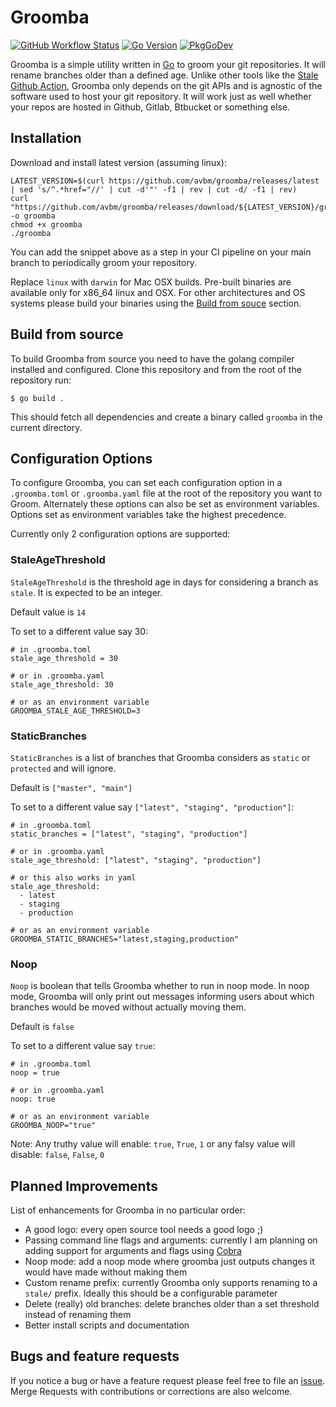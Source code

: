 # Groomba

[![GitHub Workflow Status](https://github.com/avbm/groomba/actions/workflows/ci.yml/badge.svg)](https://github.com/avbm/groomba/actions/workflows/ci.yml)
[![Go Version](https://img.shields.io/badge/go%20version-%3E=1.16-61CFDD.svg?style=flat-square)](https://golang.org/doc/devel/release.html)
[![PkgGoDev](https://pkg.go.dev/badge/mod/github.com/avbm/groomba)](https://pkg.go.dev/mod/github.com/avbm/groomba)

Groomba is a simple utility written in [Go](https://golang.org/) to groom your git repositories. It will rename branches older than a defined age. Unlike other tools like the [Stale Github Action](https://github.com/actions/stale), Groomba only depends on the git APIs and is agnostic of the software used to host your git repository. It will work just as well whether your repos are hosted in Github, Gitlab, Btbucket or something else.

## Installation

Download and install latest version (assuming linux):
```
LATEST_VERSION=$(curl https://github.com/avbm/groomba/releases/latest | sed 's/^.*href="//' | cut -d'"' -f1 | rev | cut -d/ -f1 | rev)
curl "https://github.com/avbm/groomba/releases/download/${LATEST_VERSION}/groomba_linux_amd64" -o groomba
chmod +x groomba
./groomba
```

You can add the snippet above as a step in your CI pipeline on your main branch to periodically groom your repository.

Replace `linux` with `darwin` for Mac OSX builds.
Pre-built binaries are available only for x86_64 linux and OSX. For other architectures and OS systems please build your binaries using the [Build from souce](#build-from-source) section.

## Build from source

To build Groomba from source you need to have the golang compiler installed and configured. Clone this repository and from the root of the repository run:
```
$ go build .
```
This should fetch all dependencies and create a binary called `groomba` in the current directory.

## Configuration Options

To configure Groomba, you can set each configuration option in a `.groomba.toml` or `.groomba.yaml` file at the root of the repository you want to Groom. Alternately these options can also be set as environment variables. Options set as environment variables take the highest precedence.

Currently only 2 configuration options are supported:

### StaleAgeThreshold

`StaleAgeThreshold` is the threshold age in days for considering a branch as `stale`. It is expected to be an integer.

Default value is `14`

To set to a different value say 30:
```
# in .groomba.toml
stale_age_threshold = 30

# or in .groomba.yaml
stale_age_threshold: 30

# or as an environment variable
GROOMBA_STALE_AGE_THRESHOLD=3
```

### StaticBranches

`StaticBranches` is a list of branches that Groomba considers as `static` or `protected` and will ignore.

Default is `["master", "main"]`

To set to a different value say `["latest", "staging", "production"]`:
```
# in .groomba.toml
static_branches = ["latest", "staging", "production"]

# or in .groomba.yaml
stale_age_threshold: ["latest", "staging", "production"]

# or this also works in yaml
stale_age_threshold:
  - latest
  - staging
  - production

# or as an environment variable
GROOMBA_STATIC_BRANCHES="latest,staging,production"
```

### Noop

`Noop` is boolean that tells Groomba whether to run in noop mode. In noop mode, Groomba will only print out messages informing users about which branches would be moved without actually moving them.

Default is `false`

To set to a different value say `true`:
```
# in .groomba.toml
noop = true

# or in .groomba.yaml
noop: true

# or as an environment variable
GROOMBA_NOOP="true"
```

Note: Any truthy value will enable: `true`, `True`, `1` or any falsy value will disable: `false`, `False`, `0`

## Planned Improvements

List of enhancements for Groomba in no particular order:
- A good logo: every open source tool needs a good logo ;)
- Passing command line flags and arguments: currently I am planning on adding support for arguments and flags using [Cobra](https://github.com/spf13/cobra)
- Noop mode: add a noop mode where groomba just outputs changes it would have made without making them
- Custom rename prefix: currently Groomba only supports renaming to a `stale/` prefix. Ideally this should be a configurable parameter
- Delete (really) old branches: delete branches older than a set threshold instead of renaming them
- Better install scripts and documentation

## Bugs and feature requests

If you notice a bug or have a feature request please feel free to file an [issue](https://github.com/avbm/groomba/issues). Merge Requests with contributions or corrections are also welcome.
